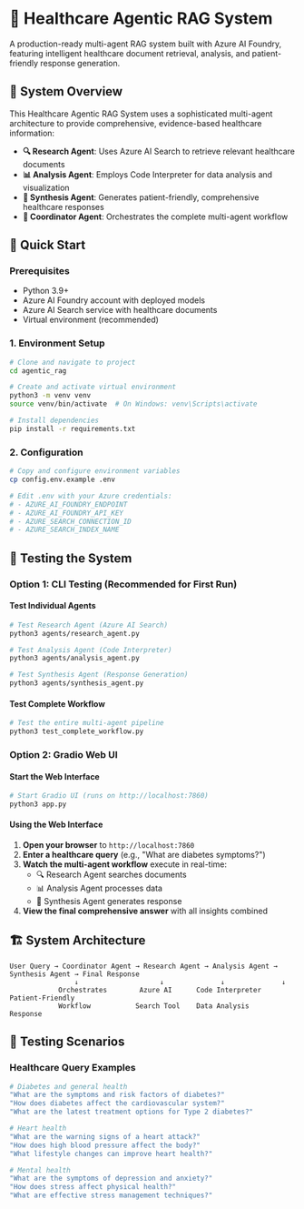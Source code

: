 # 🏥 Healthcare Agentic RAG System

A production-ready multi-agent RAG system built with Azure AI Foundry, featuring intelligent healthcare document retrieval, analysis, and patient-friendly response generation.

## 🎯 **System Overview**

This Healthcare Agentic RAG System uses a sophisticated multi-agent architecture to provide comprehensive, evidence-based healthcare information:

- **🔍 Research Agent**: Uses Azure AI Search to retrieve relevant healthcare documents
- **📊 Analysis Agent**: Employs Code Interpreter for data analysis and visualization
- **📝 Synthesis Agent**: Generates patient-friendly, comprehensive healthcare responses
- **🎯 Coordinator Agent**: Orchestrates the complete multi-agent workflow

## 🚀 **Quick Start**

### **Prerequisites**
- Python 3.9+
- Azure AI Foundry account with deployed models
- Azure AI Search service with healthcare documents
- Virtual environment (recommended)

### **1. Environment Setup**
```bash
# Clone and navigate to project
cd agentic_rag

# Create and activate virtual environment
python3 -m venv venv
source venv/bin/activate  # On Windows: venv\Scripts\activate

# Install dependencies
pip install -r requirements.txt
```

### **2. Configuration**
```bash
# Copy and configure environment variables
cp config.env.example .env

# Edit .env with your Azure credentials:
# - AZURE_AI_FOUNDRY_ENDPOINT
# - AZURE_AI_FOUNDRY_API_KEY  
# - AZURE_SEARCH_CONNECTION_ID
# - AZURE_SEARCH_INDEX_NAME
```

## 🧪 **Testing the System**

### **Option 1: CLI Testing (Recommended for First Run)**

#### **Test Individual Agents**
```bash
# Test Research Agent (Azure AI Search)
python3 agents/research_agent.py

# Test Analysis Agent (Code Interpreter)
python3 agents/analysis_agent.py

# Test Synthesis Agent (Response Generation)
python3 agents/synthesis_agent.py
```

#### **Test Complete Workflow**
```bash
# Test the entire multi-agent pipeline
python3 test_complete_workflow.py
```

### **Option 2: Gradio Web UI**

#### **Start the Web Interface**
```bash
# Start Gradio UI (runs on http://localhost:7860)
python3 app.py
```

#### **Using the Web Interface**
1. **Open your browser** to `http://localhost:7860`
2. **Enter a healthcare query** (e.g., "What are diabetes symptoms?")
3. **Watch the multi-agent workflow** execute in real-time:
   - 🔍 Research Agent searches documents
   - 📊 Analysis Agent processes data
   - 📝 Synthesis Agent generates response
4. **View the final comprehensive answer** with all insights combined

## 🏗️ **System Architecture**

```
User Query → Coordinator Agent → Research Agent → Analysis Agent → Synthesis Agent → Final Response
                ↓                    ↓              ↓              ↓
            Orchestrates        Azure AI      Code Interpreter  Patient-Friendly
            Workflow           Search Tool    Data Analysis     Response
```

## 🧪 **Testing Scenarios**

### **Healthcare Query Examples**
```bash
# Diabetes and general health
"What are the symptoms and risk factors of diabetes?"
"How does diabetes affect the cardiovascular system?"
"What are the latest treatment options for Type 2 diabetes?"

# Heart health
"What are the warning signs of a heart attack?"
"How does high blood pressure affect the body?"
"What lifestyle changes can improve heart health?"

# Mental health
"What are the symptoms of depression and anxiety?"
"How does stress affect physical health?"
"What are effective stress management techniques?"
```

